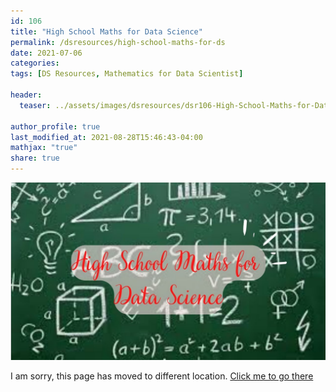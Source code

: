 ```yaml
---
id: 106    
title: "High School Maths for Data Science"
permalink: /dsresources/high-school-maths-for-ds
date: 2021-07-06
categories:
tags: [DS Resources, Mathematics for Data Scientist]

header:
  teaser: ../assets/images/dsresources/dsr106-High-School-Maths-for-Data-Science.jpg

author_profile: true
last_modified_at: 2021-08-28T15:46:43-04:00
mathjax: "true"
share: true
---
```


![High School Maths for Data Science](../assets/images/dsresources/dsr106-High-School-Maths-for-Data-Science.jpg)

I am sorry, this page has moved to different location. [Click me to go there](/dsblog/high-school-maths-for-ds)